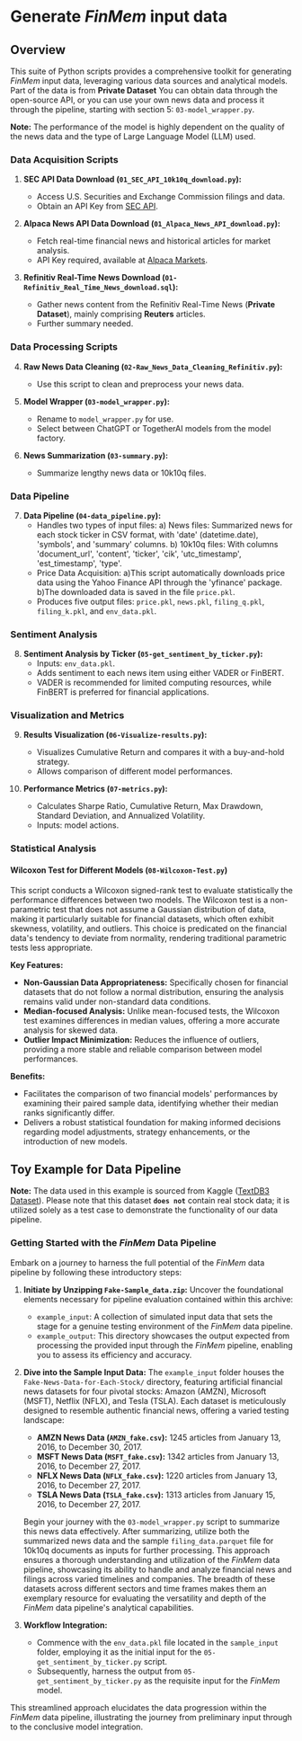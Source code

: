 # Generate *FinMem* input data

## Overview

This suite of Python scripts provides a comprehensive toolkit for generating *FinMem* input data, leveraging various data sources and analytical models. Part of the data is from **Private Dataset** You can obtain data through the open-source API, or you can use your own news data and process it through the pipeline, starting with section 5: `03-model_wrapper.py`.

**Note:** The performance of the model is highly dependent on the quality of the news data and the type of Large Language Model (LLM) used.

### Data Acquisition Scripts

1. **SEC API Data Download (`01_SEC_API_10k10q_download.py`):** 
   - Access U.S. Securities and Exchange Commission filings and data.
   - Obtain an API Key from [SEC API](https://sec-api.io/).

2. **Alpaca News API Data Download (`01_Alpaca_News_API_download.py`):**
   - Fetch real-time financial news and historical articles for market analysis.
   - API Key required, available at [Alpaca Markets](https://app.alpaca.markets/paper/dashboard/overview).

3. **Refinitiv Real-Time News Download (`01-Refinitiv_Real_Time_News_download.sql`):**
   - Gather news content from the Refinitiv Real-Time News (**Private Dataset**), mainly comprising **Reuters** articles.
   - Further summary needed.

### Data Processing Scripts

4. **Raw News Data Cleaning (`02-Raw_News_Data_Cleaning_Refinitiv.py`):**
   - Use this script to clean and preprocess your news data.

5. **Model Wrapper (`03-model_wrapper.py`):**
   - Rename to `model_wrapper.py` for use.
   - Select between ChatGPT or TogetherAI models from the model factory.

6. **News Summarization (`03-summary.py`):**
   - Summarize lengthy news data or 10k10q files.

### Data Pipeline

7. **Data Pipeline (`04-data_pipeline.py`):**
   - Handles two types of input files:
     a) News files: Summarized news for each stock ticker in CSV format, with 'date' (datetime.date), 'symbols', and 'summary' columns.
     b) 10k10q files: With columns 'document_url', 'content', 'ticker', 'cik', 'utc_timestamp', 'est_timestamp', 'type'.
   - Price Data Acquisition:
     a)This script automatically downloads price data using the Yahoo Finance API through the 'yfinance' package.
     b)The downloaded data is saved in the file `price.pkl`.
   - Produces five output files: `price.pkl`, `news.pkl`, `filing_q.pkl`, `filing_k.pkl`, and `env_data.pkl`.

### Sentiment Analysis

8. **Sentiment Analysis by Ticker (`05-get_sentiment_by_ticker.py`):**
   - Inputs: `env_data.pkl`.
   - Adds sentiment to each news item using either VADER or FinBERT.
   - VADER is recommended for limited computing resources, while FinBERT is preferred for financial applications.

### Visualization and Metrics

9. **Results Visualization (`06-Visualize-results.py`):**
   - Visualizes Cumulative Return and compares it with a buy-and-hold strategy.
   - Allows comparison of different model performances.

10. **Performance Metrics (`07-metrics.py`):**
    - Calculates Sharpe Ratio, Cumulative Return, Max Drawdown, Standard Deviation, and Annualized Volatility.
    - Inputs: model actions.

### Statistical Analysis

#### Wilcoxon Test for Different Models (`08-Wilcoxon-Test.py`)

This script conducts a Wilcoxon signed-rank test to evaluate statistically the performance differences between two models. The Wilcoxon test is a non-parametric test that does not assume a Gaussian distribution of data, making it particularly suitable for financial datasets, which often exhibit skewness, volatility, and outliers. This choice is predicated on the financial data's tendency to deviate from normality, rendering traditional parametric tests less appropriate.

**Key Features:**

- **Non-Gaussian Data Appropriateness:** Specifically chosen for financial datasets that do not follow a normal distribution, ensuring the analysis remains valid under non-standard data conditions.
- **Median-focused Analysis:** Unlike mean-focused tests, the Wilcoxon test examines differences in median values, offering a more accurate analysis for skewed data.
- **Outlier Impact Minimization:** Reduces the influence of outliers, providing a more stable and reliable comparison between model performances.

**Benefits:**

- Facilitates the comparison of two financial models' performances by examining their paired sample data, identifying whether their median ranks significantly differ.
- Delivers a robust statistical foundation for making informed decisions regarding model adjustments, strategy enhancements, or the introduction of new models.

## Toy Example for Data Pipeline

**Note:** The data used in this example is sourced from Kaggle ([TextDB3 Dataset](https://www.kaggle.com/datasets/hassanamin/textdb3)). Please note that this dataset **`does not`** contain real stock data; it is utilized solely as a test case to demonstrate the functionality of our data pipeline.

### Getting Started with the *FinMem* Data Pipeline

Embark on a journey to harness the full potential of the *FinMem* data pipeline by following these introductory steps:

1. **Initiate by Unzipping `Fake-Sample_data.zip`:**
   Uncover the foundational elements necessary for pipeline evaluation contained within this archive:
   - `example_input`: A collection of simulated input data that sets the stage for a genuine testing environment of the *FinMem* data pipeline.
   - `example_output`: This directory showcases the output expected from processing the provided input through the *FinMem* pipeline, enabling you to assess its efficiency and accuracy.

2. **Dive into the Sample Input Data:**
   The `example_input` folder houses the `Fake-News-Data-for-Each-Stock/` directory, featuring artificial financial news datasets for four pivotal stocks: Amazon (AMZN), Microsoft (MSFT), Netflix (NFLX), and Tesla (TSLA). Each dataset is meticulously designed to resemble authentic financial news, offering a varied testing landscape:

   - **AMZN News Data (`AMZN_fake.csv`):** 1245 articles from January 13, 2016, to December 30, 2017.
   - **MSFT News Data (`MSFT_fake.csv`):** 1342 articles from January 13, 2016, to December 27, 2017.
   - **NFLX News Data (`NFLX_fake.csv`):** 1220 articles from January 13, 2016, to December 27, 2017.
   - **TSLA News Data (`TSLA_fake.csv`):** 1313 articles from January 15, 2016, to December 27, 2017.

   Begin your journey with the `03-model_wrapper.py` script to summarize this news data effectively. After summarizing, utilize both the summarized news data and the sample `filing_data.parquet` file for 10k10q documents as inputs for further processing. This approach ensures a thorough understanding and utilization of the *FinMem* data pipeline, showcasing its ability to handle and analyze financial news and filings across varied timelines and companies.
   The breadth of these datasets across different sectors and time frames makes them an exemplary resource for evaluating the versatility and depth of the *FinMem* data pipeline's analytical capabilities.

4. **Workflow Integration:**
   - Commence with the `env_data.pkl` file located in the `sample_input` folder, employing it as the initial input for the `05-get_sentiment_by_ticker.py` script.
   - Subsequently, harness the output from `05-get_sentiment_by_ticker.py` as the requisite input for the *FinMem* model.

This streamlined approach elucidates the data progression within the *FinMem* data pipeline, illustrating the journey from preliminary input through to the conclusive model integration.
